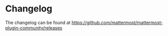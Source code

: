 # Changelog

The changelog can be found at https://github.com/mattermost/mattermost-plugin-community/releases
